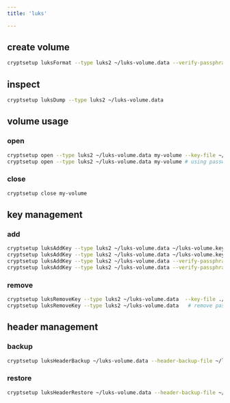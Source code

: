 ```yaml
---
title: 'luks'

---
```



## create volume

```bash
cryptsetup luksFormat --type luks2 ~/luks-volume.data --verify-passphrase
```


## inspect

```bash
cryptsetup luksDump --type luks2 ~/luks-volume.data
```


## volume usage

### open

```bash
cryptsetup open --type luks2 ~/luks-volume.data my-volume --key-file ~/luks-volume.keyfile  # using keyfile
cryptsetup open --type luks2 ~/luks-volume.data my-volume # using password
```

### close

```bash
cryptsetup close my-volume
```


## key management

### add

```bash
cryptsetup luksAddKey --type luks2 ~/luks-volume.data ~/luks-volume.keyfile-new --key-file ~/luks-volume.keyfile  # add keyfile, using keyfile to open header
cryptsetup luksAddKey --type luks2 ~/luks-volume.data ~/luks-volume.keyfile-new  # add password, using password to open header
cryptsetup luksAddKey --type luks2 ~/luks-volume.data --verify-passphrase --key-file ~/luks-volume.keyfile  # add password, using keyfile to open header
cryptsetup luksAddKey --type luks2 ~/luks-volume.data --verify-passphrase  # add password, using password to open header
```

### remove

```bash
cryptsetup luksRemoveKey --type luks2 ~/luks-volume.data  --key-file ./luks-volume.keyfile  # remove keyfile
cryptsetup luksRemoveKey --type luks2 ~/luks-volume.data   # remove password
```


## header management

### backup

```bash
cryptsetup luksHeaderBackup ~/luks-volume.data --header-backup-file ~/luks-volume.header
```

### restore

```bash
cryptsetup luksHeaderRestore ~/luks-volume.data --header-backup-file ~/luks-volume.header
```
